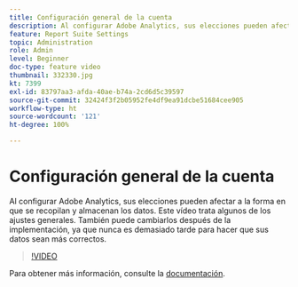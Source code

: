 ```yaml
---
title: Configuración general de la cuenta
description: Al configurar Adobe Analytics, sus elecciones pueden afectar a la forma en que se recopilan y almacenan los datos. Este vídeo trata algunos de los ajustes generales. También puede cambiarlos después de la implementación, ya que nunca es demasiado tarde para hacer que sus datos sean más correctos.
feature: Report Suite Settings
topic: Administration
role: Admin
level: Beginner
doc-type: feature video
thumbnail: 332330.jpg
kt: 7399
exl-id: 83797aa3-afda-40ae-b74a-2cd6d5c39597
source-git-commit: 32424f3f2b05952fe4df9ea91dcbe51684cee905
workflow-type: ht
source-wordcount: '121'
ht-degree: 100%

---
```


# Configuración general de la cuenta

Al configurar Adobe Analytics, sus elecciones pueden afectar a la forma en que se recopilan y almacenan los datos. Este vídeo trata algunos de los ajustes generales. También puede cambiarlos después de la implementación, ya que nunca es demasiado tarde para hacer que sus datos sean más correctos.

>[!VIDEO](https://video.tv.adobe.com/v/332330/?quality=12&learn=on)

Para obtener más información, consulte la [documentación](https://experienceleague.adobe.com/docs/analytics/admin/admin-tools/general-acct-settings-admin.html?lang=es#admin-tools).
